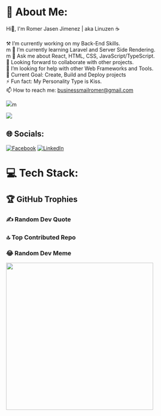 # 💫 About Me:
Hi👋, I'm Romer Jasen Jimenez | aka Linuzen ☕<br><br>
⚒ I’m currently working on my Back-End Skills.<br>m
🌱 I’m currently learning Laravel and Server Side Rendering.<br>m
💬 Ask me about React, HTML, CSS, JavaScript/TypeScript.<br>
🤝 Looking forward to collaborate with other projects.<br>
🤔 I’m looking for help with other Web Frameworks and Tools.<br>
🎯 Current Goal: Create, Build and Deploy projects<br>
⚡ Fun fact: My Personality Type is Kiss.<br>
📫 How to reach me: businessmailromer@gmail.com<br>


![](https://komarev.com/ghpvc/?devfastated&base=12)m

![](https://komarev.com/ghpvc/?username=devfastated&base=1690)

## 🌐 Socials:
[![Facebook](https://img.shields.io/badge/Facebook-%231877F2.svg?logo=Facebook&logoColor=white)](https://facebook.com/qwertyuiopasdfggjklzxcvvbnnmal) [![LinkedIn](https://img.shields.io/badge/LinkedIn-%230077B5.svg?logo=linkedin&logoColor=white)](https://linkedin.com/in/romer-jasen-jimenez-596924276/) 

# 💻 Tech Stack:
<!-- ... (your existing tech stack code) ... -->

## 🏆 GitHub Trophies
<!-- ... (your existing trophies code) ... -->

### ✍️ Random Dev Quote
<!-- ... (your existing quote code) ... -->

### 🔝 Top Contributed Repo
<!-- ... (your existing top contributed repo code) ... -->

### 😂 Random Dev Meme
<img src='https://randommeme-five.vercel.app/' style="height: 400px;"/>
